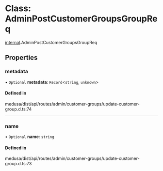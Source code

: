 # Class: AdminPostCustomerGroupsGroupReq

[internal](../modules/internal-5.md).AdminPostCustomerGroupsGroupReq

## Properties

### metadata

• `Optional` **metadata**: `Record`<`string`, `unknown`\>

#### Defined in

medusa/dist/api/routes/admin/customer-groups/update-customer-group.d.ts:74

___

### name

• `Optional` **name**: `string`

#### Defined in

medusa/dist/api/routes/admin/customer-groups/update-customer-group.d.ts:73
